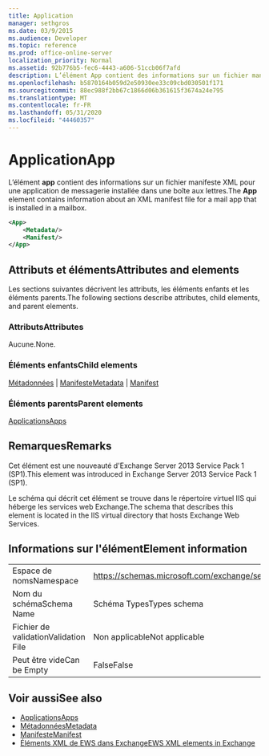 ```yaml
---
title: Application
manager: sethgros
ms.date: 03/9/2015
ms.audience: Developer
ms.topic: reference
ms.prod: office-online-server
localization_priority: Normal
ms.assetid: 92b776b5-fec6-4443-a606-51ccb06f7afd
description: L’élément App contient des informations sur un fichier manifeste XML pour une application de messagerie installée dans une boîte aux lettres.
ms.openlocfilehash: b5870164b059d2e50930ee33c09cbd030501f171
ms.sourcegitcommit: 88ec988f2bb67c1866d06b361615f3674a24e795
ms.translationtype: MT
ms.contentlocale: fr-FR
ms.lasthandoff: 05/31/2020
ms.locfileid: "44460357"
---
```

# <a name="app"></a><span data-ttu-id="2ca54-103">Application</span><span class="sxs-lookup"><span data-stu-id="2ca54-103">App</span></span>

<span data-ttu-id="2ca54-104">L’élément **app** contient des informations sur un fichier manifeste XML pour une application de messagerie installée dans une boîte aux lettres.</span><span class="sxs-lookup"><span data-stu-id="2ca54-104">The **App** element contains information about an XML manifest file for a mail app that is installed in a mailbox.</span></span> 
  
```XML
<App>
    <Metadata/>
    <Manifest/>
</App>
```

## <a name="attributes-and-elements"></a><span data-ttu-id="2ca54-105">Attributs et éléments</span><span class="sxs-lookup"><span data-stu-id="2ca54-105">Attributes and elements</span></span>

<span data-ttu-id="2ca54-106">Les sections suivantes décrivent les attributs, les éléments enfants et les éléments parents.</span><span class="sxs-lookup"><span data-stu-id="2ca54-106">The following sections describe attributes, child elements, and parent elements.</span></span>
  
### <a name="attributes"></a><span data-ttu-id="2ca54-107">Attributs</span><span class="sxs-lookup"><span data-stu-id="2ca54-107">Attributes</span></span>

<span data-ttu-id="2ca54-108">Aucune.</span><span class="sxs-lookup"><span data-stu-id="2ca54-108">None.</span></span>
  
### <a name="child-elements"></a><span data-ttu-id="2ca54-109">Éléments enfants</span><span class="sxs-lookup"><span data-stu-id="2ca54-109">Child elements</span></span>

<span data-ttu-id="2ca54-110">[Métadonnées](metadata-ex15websvcsotherref.md)  |  [Manifeste](manifest.md)</span><span class="sxs-lookup"><span data-stu-id="2ca54-110">[Metadata](metadata-ex15websvcsotherref.md) | [Manifest](manifest.md)</span></span>
  
### <a name="parent-elements"></a><span data-ttu-id="2ca54-111">Éléments parents</span><span class="sxs-lookup"><span data-stu-id="2ca54-111">Parent elements</span></span>

[<span data-ttu-id="2ca54-112">Applications</span><span class="sxs-lookup"><span data-stu-id="2ca54-112">Apps</span></span>](apps.md)
  
## <a name="remarks"></a><span data-ttu-id="2ca54-113">Remarques</span><span class="sxs-lookup"><span data-stu-id="2ca54-113">Remarks</span></span>

<span data-ttu-id="2ca54-114">Cet élément est une nouveauté d'Exchange Server 2013 Service Pack 1 (SP1).</span><span class="sxs-lookup"><span data-stu-id="2ca54-114">This element was introduced in Exchange Server 2013 Service Pack 1 (SP1).</span></span>
  
<span data-ttu-id="2ca54-115">Le schéma qui décrit cet élément se trouve dans le répertoire virtuel IIS qui héberge les services web Exchange.</span><span class="sxs-lookup"><span data-stu-id="2ca54-115">The schema that describes this element is located in the IIS virtual directory that hosts Exchange Web Services.</span></span>
  
## <a name="element-information"></a><span data-ttu-id="2ca54-116">Informations sur l'élément</span><span class="sxs-lookup"><span data-stu-id="2ca54-116">Element information</span></span>

|||
|:-----|:-----|
|<span data-ttu-id="2ca54-117">Espace de noms</span><span class="sxs-lookup"><span data-stu-id="2ca54-117">Namespace</span></span>  <br/> |https://schemas.microsoft.com/exchange/services/2006/types  <br/> |
|<span data-ttu-id="2ca54-118">Nom du schéma</span><span class="sxs-lookup"><span data-stu-id="2ca54-118">Schema Name</span></span>  <br/> |<span data-ttu-id="2ca54-119">Schéma Types</span><span class="sxs-lookup"><span data-stu-id="2ca54-119">Types schema</span></span>  <br/> |
|<span data-ttu-id="2ca54-120">Fichier de validation</span><span class="sxs-lookup"><span data-stu-id="2ca54-120">Validation File</span></span>  <br/> |<span data-ttu-id="2ca54-121">Non applicable</span><span class="sxs-lookup"><span data-stu-id="2ca54-121">Not applicable</span></span>  <br/> |
|<span data-ttu-id="2ca54-122">Peut être vide</span><span class="sxs-lookup"><span data-stu-id="2ca54-122">Can be Empty</span></span>  <br/> |<span data-ttu-id="2ca54-123">False</span><span class="sxs-lookup"><span data-stu-id="2ca54-123">False</span></span>  <br/> |
   
## <a name="see-also"></a><span data-ttu-id="2ca54-124">Voir aussi</span><span class="sxs-lookup"><span data-stu-id="2ca54-124">See also</span></span>

- [<span data-ttu-id="2ca54-125">Applications</span><span class="sxs-lookup"><span data-stu-id="2ca54-125">Apps</span></span>](apps.md)
- [<span data-ttu-id="2ca54-126">Métadonnées</span><span class="sxs-lookup"><span data-stu-id="2ca54-126">Metadata</span></span>](metadata-ex15websvcsotherref.md)
- [<span data-ttu-id="2ca54-127">Manifeste</span><span class="sxs-lookup"><span data-stu-id="2ca54-127">Manifest</span></span>](manifest.md)
- [<span data-ttu-id="2ca54-128">Éléments XML de EWS dans Exchange</span><span class="sxs-lookup"><span data-stu-id="2ca54-128">EWS XML elements in Exchange</span></span>](ews-xml-elements-in-exchange.md)

